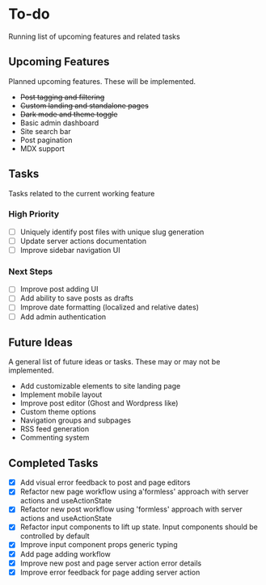 # To-do

Running list of upcoming features and related tasks

## Upcoming Features

Planned upcoming features. These will be implemented.

- ~~Post tagging and filtering~~
- ~~Custom landing and standalone pages~~
- ~~Dark mode and theme toggle~~
- Basic admin dashboard
- Site search bar
- Post pagination
- MDX support

## Tasks

Tasks related to the current working feature

### High Priority

- [ ] Uniquely identify post files with unique slug generation
- [ ] Update server actions documentation
- [ ] Improve sidebar navigation UI

### Next Steps

- [ ] Improve post adding UI
- [ ] Add ability to save posts as drafts
- [ ] Improve date formatting (localized and relative dates)
- [ ] Add admin authentication

## Future Ideas

A general list of future ideas or tasks. These may or may not be implemented.

- Add customizable elements to site landing page
- Implement mobile layout
- Improve post editor (Ghost and Wordpress like)
- Custom theme options
- Navigation groups and subpages
- RSS feed generation
- Commenting system

## Completed Tasks

- [x] Add visual error feedback to post and page editors
- [x] Refactor new page workflow using a'formless' approach with server actions and useActionState
- [x] Refactor new post workflow using 'formless' approach with server actions and useActionState
- [x] Refactor input components to lift up state. Input components should be controlled by default
- [x] Improve input component props generic typing
- [x] Add page adding workflow
- [x] Improve new post and page server action error details
- [x] Improve error feedback for page adding server action
